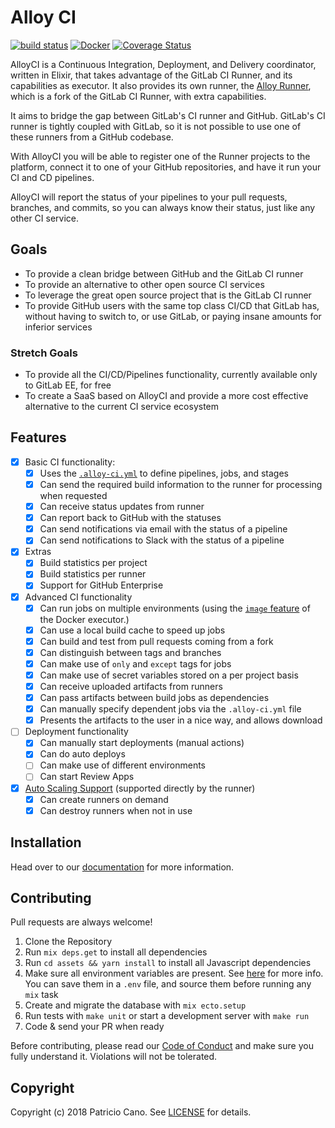# Alloy CI

[![build status](https://alloy-ci.com/projects/1/badge/master)](https://alloy-ci.com/projects/1)
[![Docker](https://img.shields.io/docker/pulls/alloyci/alloy_ci.svg)](https://hub.docker.com/r/alloyci/alloy_ci/)
[![Coverage Status](https://coveralls.io/repos/github/AlloyCI/alloy_ci/badge.svg?branch=master)](https://coveralls.io/github/AlloyCI/alloy_ci?branch=master)

AlloyCI is a Continuous Integration, Deployment, and Delivery coordinator,
written in Elixir, that takes advantage of the GitLab CI Runner, and its
capabilities as executor. It also provides its own runner, the [Alloy Runner](https://github.com/AlloyCI/alloy-runner),
which is a fork of the GitLab CI Runner, with extra capabilities.

It aims to bridge the gap between GitLab's CI runner and GitHub. GitLab's
CI runner is tightly coupled with GitLab, so it is not possible to use one of
these runners from a GitHub codebase.

With AlloyCI you will be able to register one of the Runner projects to the platform,
connect it to one of your GitHub repositories, and have it run your CI and
CD pipelines.

AlloyCI will report the status of your pipelines to your pull requests, branches,
and commits, so you can always know their status, just like any other CI service.

## Goals

- To provide a clean bridge between GitHub and the GitLab CI runner
- To provide an alternative to other open source CI services
- To leverage the great open source project that is the GitLab CI runner
- To provide GitHub users with the same top class CI/CD that GitLab has, without
  having to switch to, or use GitLab, or paying insane amounts for inferior services

### Stretch Goals

- To provide all the CI/CD/Pipelines functionality, currently available only to
  GitLab EE, for free
- To create a SaaS based on AlloyCI and provide a more cost effective alternative
  to the current CI service ecosystem

## Features

- [x] Basic CI functionality:
  - [x] Uses the [`.alloy-ci.yml`](doc/yaml/README.md) to define pipelines, jobs, and stages
  - [x] Can send the required build information to the runner for processing when requested
  - [x] Can receive status updates from runner
  - [x] Can report back to GitHub with the statuses
  - [x] Can send notifications via email with the status of a pipeline
  - [x] Can send notifications to Slack with the status of a pipeline
- [x] Extras
  - [x] Build statistics per project
  - [x] Build statistics per runner
  - [x] Support for GitHub Enterprise
- [x] Advanced CI functionality
  - [x] Can run jobs on multiple environments (using the [`image` feature](doc/docker/README.md) of the Docker executor.)
  - [x] Can use a local build cache to speed up jobs
  - [x] Can build and test from pull requests coming from a fork
  - [x] Can distinguish between tags and branches
  - [x] Can make use of `only` and `except` tags for jobs
  - [x] Can make use of secret variables stored on a per project basis
  - [x] Can receive uploaded artifacts from runners
  - [x] Can pass artifacts between build jobs as dependencies
  - [x] Can manually specify dependent jobs via the `.alloy-ci.yml` file
  - [x] Presents the artifacts to the user in a nice way, and allows download
- [ ] Deployment functionality
  - [x] Can manually start deployments (manual actions)
  - [x] Can do auto deploys
  - [ ] Can make use of different environments
  - [ ] Can start Review Apps
- [x] [Auto Scaling Support](https://github.com/AlloyCI/alloy-runner/tree/master/docs/install/autoscaling.md) (supported directly by the runner)
  - [x] Can create runners on demand
  - [x] Can destroy runners when not in use

## Installation

Head over to our [documentation](doc/) for more information.

## Contributing

Pull requests are always welcome!

1. Clone the Repository
1. Run `mix deps.get` to install all dependencies
1. Run `cd assets && yarn install` to install all Javascript dependencies
1. Make sure all environment variables are present. See [here](doc/README.md#configuration) for more info. 
   You can save them in a `.env` file, and source them before running any `mix` task
1. Create and migrate the database with `mix ecto.setup`
1. Run tests with `make unit` or start a development server with `make run`
1. Code & send your PR when ready

Before contributing, please read our [Code of Conduct](CODE_OF_CONDUCT.md) and
make sure you fully understand it. Violations will not be tolerated.

## Copyright

Copyright (c) 2018 Patricio Cano. See [LICENSE](LICENSE) for details.
